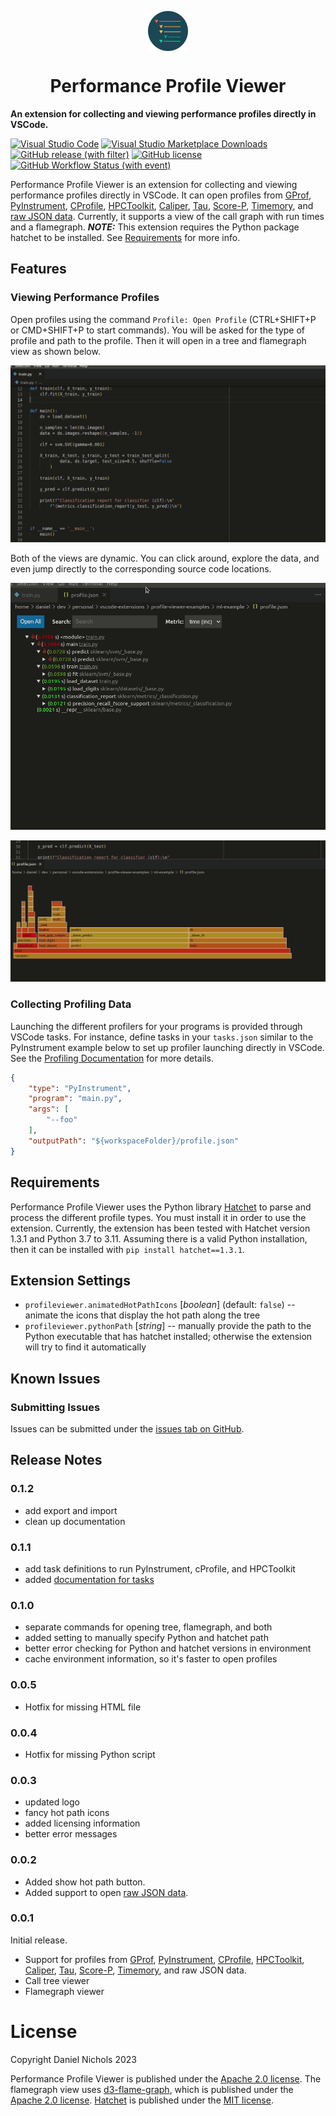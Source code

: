 <p align="center"><img align="center" width="64" src="./images/icons/ppv-icon-alt.png"/></p>
<h1 align="center">Performance Profile Viewer</h1>


<b>An extension for collecting and viewing performance profiles directly in VSCode.</b>

[![Visual Studio Code](https://img.shields.io/badge/--007ACC?logo=visual%20studio%20code&logoColor=ffffff)](https://marketplace.visualstudio.com/items?itemName=danielnichols.performance-profile-viewer)&nbsp;[![Visual Studio Marketplace Downloads](https://img.shields.io/visual-studio-marketplace/d/danielnichols.performance-profile-viewer)](https://marketplace.visualstudio.com/items?itemName=danielnichols.performance-profile-viewer)&nbsp;[![GitHub release (with filter)](https://img.shields.io/github/v/release/Dando18/performance-profile-viewer-vscode)](https://github.com/Dando18/performance-profile-viewer-vscode/releases)&nbsp;[![GitHub license](https://badgen.net/github/license/Dando18/performance-profile-viewer-vscode)](https://github.com/Dando18/performance-profile-viewer-vscode/blob/main/LICENSE)&nbsp;[![GitHub Workflow Status (with event)](https://img.shields.io/github/actions/workflow/status/Dando18/performance-profile-viewer-vscode/.github%2Fworkflows%2Fci.yaml?logo=github&label=ci)](https://github.com/Dando18/performance-profile-viewer-vscode/actions/workflows/ci.yaml)


Performance Profile Viewer is an extension for collecting and viewing
performance profiles directly in VSCode. 
It can open profiles from 
[GProf](https://ftp.gnu.org/old-gnu/Manuals/gprof-2.9.1/html_mono/gprof.html), 
[PyInstrument](https://pyinstrument.readthedocs.io/en/latest/), 
[CProfile](https://docs.python.org/3/library/profile.html#module-cProfile), 
[HPCToolkit](http://hpctoolkit.org/), 
[Caliper](https://software.llnl.gov/Caliper/), 
[Tau](http://www.cs.uoregon.edu/research/tau/home.php), 
[Score-P](https://www.vi-hps.org/projects/score-p/), 
[Timemory](https://github.com/NERSC/timemory),
and [raw JSON data](/src/test-workspaces/profiles/json/profile.json).
Currently, it supports a view of the call graph with run times and a flamegraph.
***NOTE:*** This extension requires the Python package hatchet to be installed.
See [Requirements](#requirements) for more info.

## Features

### Viewing Performance Profiles

Open profiles using the command `Profile: Open Profile` (CTRL+SHIFT+P or 
CMD+SHIFT+P to start commands).
You will be asked for the type of profile and path to the profile.
Then it will open in a tree and flamegraph view as shown below.

![Opening Profile](images/opening-profile.gif)

Both of the views are dynamic.
You can click around, explore the data, and even jump directly
to the corresponding source code locations.

![Exploring Tree View](images/exploring-tree.gif)

![Exploring FlameGraph View](images/exploring-flamegraph.gif)

### Collecting Profiling Data

Launching the different profilers for your programs is provided through VSCode 
tasks.
For instance, define tasks in your `tasks.json` similar to the PyInstrument 
example below to set up profiler launching directly in VSCode.
See the [Profiling Documentation](docs/profiling.md) for more details.

```json
{
    "type": "PyInstrument",
    "program": "main.py",
    "args": [
        "--foo"
    ],
    "outputPath": "${workspaceFolder}/profile.json"
}
```

## Requirements

Performance Profile Viewer uses the Python library 
[Hatchet](https://hatchet.readthedocs.io/en/latest/) 
to parse and process the different profile types.
You must install it in order to use the extension.
Currently, the extension has been tested with Hatchet version 1.3.1
and Python 3.7 to 3.11.
Assuming there is a valid Python installation, then it can be installed with 
`pip install hatchet==1.3.1`.

## Extension Settings

- `profileviewer.animatedHotPathIcons` [_boolean_] (default: `false`) -- animate the icons that display the hot path along the tree
- `profileviewer.pythonPath` [_string_] -- manually provide the path to the Python executable that has hatchet installed; otherwise the extension will try to find it automatically

## Known Issues

### Submitting Issues

Issues can be submitted under the [issues tab on GitHub](https://github.com/Dando18/performance-profile-viewer-vscode/issues).

## Release Notes

### 0.1.2

- add export and import
- clean up documentation

### 0.1.1

- add task definitions to run PyInstrument, cProfile, and HPCToolkit
- added [documentation for tasks](docs/profiling.md)

### 0.1.0

- separate commands for opening tree, flamegraph, and both
- added setting to manually specify Python and hatchet path
- better error checking for Python and hatchet versions in environment
- cache environment information, so it's faster to open profiles

### 0.0.5

- Hotfix for missing HTML file

### 0.0.4

- Hotfix for missing Python script

### 0.0.3

- updated logo
- fancy hot path icons
- added licensing information
- better error messages

### 0.0.2

- Added show hot path button.
- Added support to open [raw JSON data](/src/test-workspaces/profiles/json/profile.json).

### 0.0.1

Initial release. 

- Support for profiles from 
[GProf](https://ftp.gnu.org/old-gnu/Manuals/gprof-2.9.1/html_mono/gprof.html), 
[PyInstrument](https://pyinstrument.readthedocs.io/en/latest/), 
[CProfile](https://docs.python.org/3/library/profile.html#module-cProfile), 
[HPCToolkit](http://hpctoolkit.org/), 
[Caliper](https://software.llnl.gov/Caliper/), 
[Tau](http://www.cs.uoregon.edu/research/tau/home.php), 
[Score-P](https://www.vi-hps.org/projects/score-p/),
[Timemory](https://github.com/NERSC/timemory),
and raw JSON data.
- Call tree viewer
- Flamegraph viewer



# License

Copyright Daniel Nichols 2023

Performance Profile Viewer is published under the [Apache 2.0 license](/LICENSE).
The flamegraph view uses [d3-flame-graph](https://github.com/spiermar/d3-flame-graph),
which is published under the [Apache 2.0 license](https://github.com/spiermar/d3-flame-graph/blob/master/LICENSE).
[Hatchet](https://github.com/hatchet/hatchet) is published under the [MIT license](https://github.com/hatchet/hatchet/blob/develop/LICENSE).
